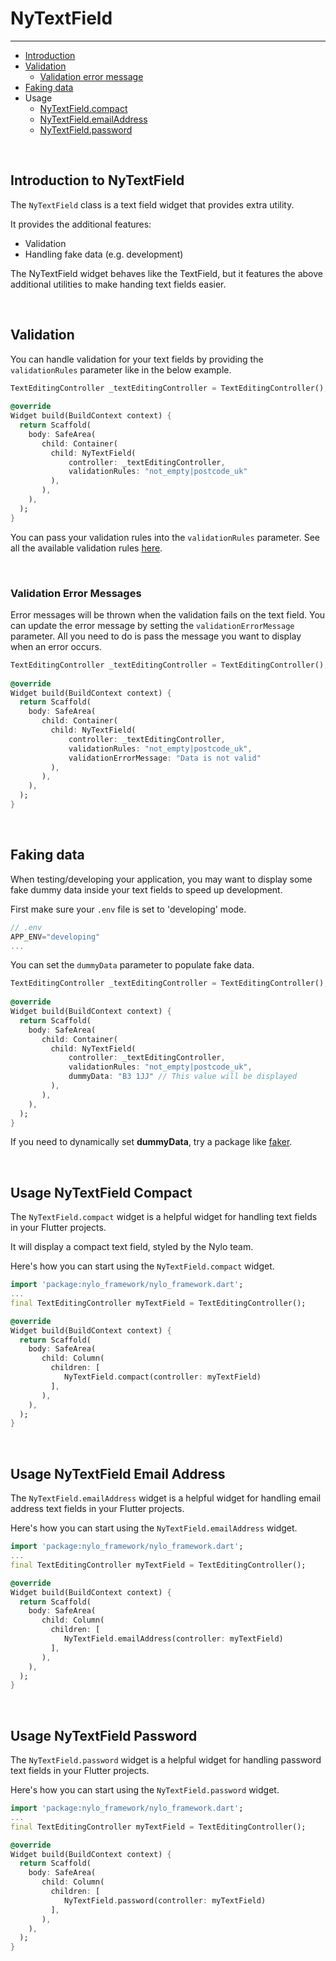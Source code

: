 # NyTextField

---

<a name="section-1"></a>
- [Introduction](#introduction "Introduction")
- [Validation](#validation "Validation")
  - [Validation error message](#validation-error-message "Validation error message")
- [Faking data](#faking-data "Faking data")
- Usage
    - [NyTextField.compact](#usage-nytextfield-compact "Usage NyTextField Compact")
    - [NyTextField.emailAddress](#usage-nytextfield-email-address "Usage NyTextField Email Address")
    - [NyTextField.password](#usage-nytextfield-password "Usage NyTextField Password")


<div id="introduction"></div>
<br>

## Introduction to NyTextField

The `NyTextField` class is a text field widget that provides extra utility.

It provides the additional features:
- Validation
- Handling fake data (e.g. development)

The NyTextField widget behaves like the TextField, but it features the above additional utilities to make handing text fields easier.

<div id="validation"></div>
<br>

## Validation

You can handle validation for your text fields by providing the `validationRules` parameter like in the below example.

``` dart
TextEditingController _textEditingController = TextEditingController();
  
@override
Widget build(BuildContext context) {
  return Scaffold(
    body: SafeArea(
       child: Container(
         child: NyTextField(
             controller: _textEditingController, 
             validationRules: "not_empty|postcode_uk"
         ),
       ),
    ),
  );
}
```

You can pass your validation rules into the `validationRules` parameter.
See all the available validation rules [here](/docs/6.x/validation#custom-validation-rules).

<div id="validation-error-message"></div>
<br>

### Validation Error Messages

Error messages will be thrown when the validation fails on the text field. 
You can update the error message by setting the `validationErrorMessage` parameter. All you need to do is pass the message you want to display when an error occurs.

``` dart
TextEditingController _textEditingController = TextEditingController();
  
@override
Widget build(BuildContext context) {
  return Scaffold(
    body: SafeArea(
       child: Container(
         child: NyTextField(
             controller: _textEditingController, 
             validationRules: "not_empty|postcode_uk",
             validationErrorMessage: "Data is not valid"
         ),
       ),
    ),
  );
}
```

<div id="faking-data"></div>
<br>

## Faking data

When testing/developing your application, you may want to display some fake dummy data inside your text fields to speed up development. 

First make sure your `.env` file is set to 'developing' mode.

``` dart
// .env
APP_ENV="developing"
...
```

You can set the `dummyData` parameter to populate fake data.

``` dart
TextEditingController _textEditingController = TextEditingController();
  
@override
Widget build(BuildContext context) {
  return Scaffold(
    body: SafeArea(
       child: Container(
         child: NyTextField(
             controller: _textEditingController, 
             validationRules: "not_empty|postcode_uk",
             dummyData: "B3 1JJ" // This value will be displayed
         ),
       ),
    ),
  );
}
```

If you need to dynamically set **dummyData**, try a package like <a target="_BLANK" href="https://pub.dev/packages/faker">faker</a>.

<div id="usage-nytextfield-compact"></div>
<br>

## Usage NyTextField Compact

The `NyTextField.compact` widget is a helpful widget for handling text fields in your Flutter projects.

It will display a compact text field, styled by the Nylo team.

Here's how you can start using the `NyTextField.compact` widget.

``` dart
import 'package:nylo_framework/nylo_framework.dart';
... 
final TextEditingController myTextField = TextEditingController();

@override
Widget build(BuildContext context) {
  return Scaffold(
    body: SafeArea(
       child: Column(
         children: [
            NyTextField.compact(controller: myTextField)
         ],
       ),
    ),
  );
}
```

<div id="usage-nytextfield-email-address"></div>
<br>

## Usage NyTextField Email Address

The `NyTextField.emailAddress` widget is a helpful widget for handling email address text fields in your Flutter projects.

Here's how you can start using the `NyTextField.emailAddress` widget.

``` dart
import 'package:nylo_framework/nylo_framework.dart';
... 
final TextEditingController myTextField = TextEditingController();

@override
Widget build(BuildContext context) {
  return Scaffold(
    body: SafeArea(
       child: Column(
         children: [
            NyTextField.emailAddress(controller: myTextField)
         ],
       ),
    ),
  );
}
```

<div id="usage-nytextfield-password"></div>
<br>

## Usage NyTextField Password

The `NyTextField.password` widget is a helpful widget for handling password text fields in your Flutter projects.

Here's how you can start using the `NyTextField.password` widget.

``` dart
import 'package:nylo_framework/nylo_framework.dart';
...
final TextEditingController myTextField = TextEditingController();

@override
Widget build(BuildContext context) {
  return Scaffold(
    body: SafeArea(
       child: Column(
         children: [
            NyTextField.password(controller: myTextField)
         ],
       ),
    ),
  );
}
```
